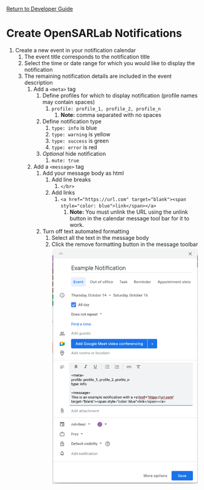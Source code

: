 [Return to Developer Guide](../../dev.md)

# Create OpenSARLab Notifications 

1. Create a new event in your notification calendar
    1. The event title corresponds to the notification title
    1. Select the time or date range for which you would like to display the notification
    1. The remaining notification details are included in the event description
        1. Add a `<meta>` tag
            1. Define profiles for which to display notification (profile names may contain spaces)
                1. `profile: profile_1, profile_2, profile_n`
                    1. **Note:** comma separated with no spaces
            1. Define notification type
                1. `type: info` is blue
                1. `type: warning` is yellow
                1. `type: success` is green
                1. `type: error` is red
            1. *Optional* hide notification
                1. `mute: true`
        1. Add a `<message>` tag
            1. Add your message body as html
                1. Add line breaks
                    1. `</br>`
                1. Add links
                    1.  `<a href="https://url.com" target="blank"><span style="color: blue">link</span></a>`
                        1. **Note:** You must unlink the URL using the unlink button in the calendar message tool bar for it to work.
            1. Turn off text automated formatting
               1. Select all the text in the message body
               1. Click the remove formatting button in the message toolbar
        ![Image of a notification event being created in Google Calendar](../../assets/notification.png)
        
